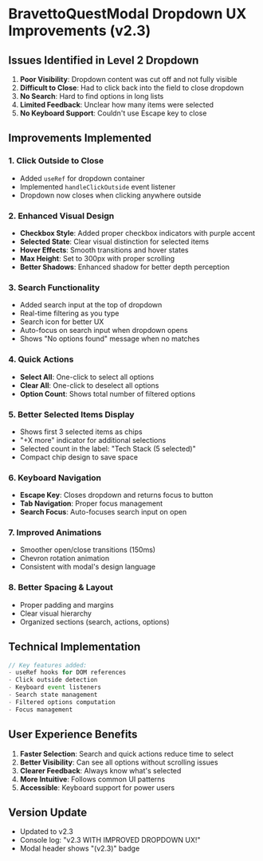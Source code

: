 # BravettoQuestModal Dropdown UX Improvements (v2.3)

## Issues Identified in Level 2 Dropdown

1. **Poor Visibility**: Dropdown content was cut off and not fully visible
2. **Difficult to Close**: Had to click back into the field to close dropdown
3. **No Search**: Hard to find options in long lists
4. **Limited Feedback**: Unclear how many items were selected
5. **No Keyboard Support**: Couldn't use Escape key to close

## Improvements Implemented

### 1. Click Outside to Close
- Added `useRef` for dropdown container
- Implemented `handleClickOutside` event listener
- Dropdown now closes when clicking anywhere outside

### 2. Enhanced Visual Design
- **Checkbox Style**: Added proper checkbox indicators with purple accent
- **Selected State**: Clear visual distinction for selected items
- **Hover Effects**: Smooth transitions and hover states
- **Max Height**: Set to 300px with proper scrolling
- **Better Shadows**: Enhanced shadow for better depth perception

### 3. Search Functionality
- Added search input at the top of dropdown
- Real-time filtering as you type
- Search icon for better UX
- Auto-focus on search input when dropdown opens
- Shows "No options found" message when no matches

### 4. Quick Actions
- **Select All**: One-click to select all options
- **Clear All**: One-click to deselect all options
- **Option Count**: Shows total number of filtered options

### 5. Better Selected Items Display
- Shows first 3 selected items as chips
- "+X more" indicator for additional selections
- Selected count in the label: "Tech Stack (5 selected)"
- Compact chip design to save space

### 6. Keyboard Navigation
- **Escape Key**: Closes dropdown and returns focus to button
- **Tab Navigation**: Proper focus management
- **Search Focus**: Auto-focuses search input on open

### 7. Improved Animations
- Smoother open/close transitions (150ms)
- Chevron rotation animation
- Consistent with modal's design language

### 8. Better Spacing & Layout
- Proper padding and margins
- Clear visual hierarchy
- Organized sections (search, actions, options)

## Technical Implementation

```typescript
// Key features added:
- useRef hooks for DOM references
- Click outside detection
- Keyboard event listeners
- Search state management
- Filtered options computation
- Focus management
```

## User Experience Benefits

1. **Faster Selection**: Search and quick actions reduce time to select
2. **Better Visibility**: Can see all options without scrolling issues
3. **Clearer Feedback**: Always know what's selected
4. **More Intuitive**: Follows common UI patterns
5. **Accessible**: Keyboard support for power users

## Version Update
- Updated to v2.3
- Console log: "v2.3 WITH IMPROVED DROPDOWN UX!"
- Modal header shows "(v2.3)" badge 